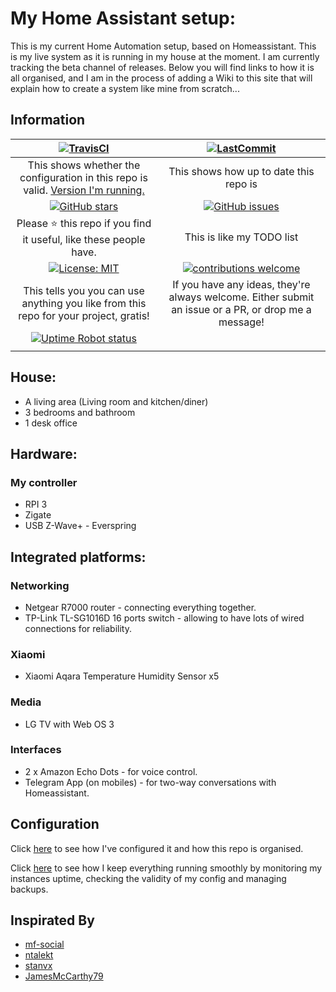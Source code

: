 # My Home Assistant setup:

This is my current Home Automation setup, based on Homeassistant.  This is my live system as it is running in my house at the moment.  I am currently tracking the beta channel of releases.  Below you will find links to how it is all organised, and I am in the process of adding a Wiki to this site that will explain how to create a system like mine from scratch...

## Information

| [![TravisCI](https://travis-ci.org/acesyde/Home-Assistant.svg?branch=master)](https://travis-ci.org/acesyde/Home-Assistant) | [![LastCommit](https://img.shields.io/github/last-commit/acesyde/Home-Assistant.svg?color=blue&style=plasticr)](https://github.com/acesyde/Home-Assistant/commits/master)|
|:---:|:---:|
| This shows whether the configuration in this repo is valid. [Version I'm running.](.HA_VERSION) | This shows how up to date this repo is |
| [![GitHub stars](https://img.shields.io/github/stars/acesyde/Home-Assistant.svg)](https://github.com/acesyde/Home-Assistant/stargazers) | [![GitHub issues](https://img.shields.io/github/issues/acesyde/Home-Assistant.svg)](https://github.com/acesyde/Home-Assistant/issues) |
| Please :star: this repo if you find it useful, like these people have. | This is like my TODO list |
|[![License: MIT](https://img.shields.io/badge/license-mit-blue.svg)](https://choosealicense.com/licenses/mit/)| [![contributions welcome](https://img.shields.io/badge/contributions-welcome-blue.svg?style=flat)](https://github.com/acesyde/Home-Assistant/pulls) |
| This tells you you can use anything you like from this repo for your project, gratis! | If you have any ideas, they're always welcome.  Either submit an issue or a PR, or drop me a message! |
| [![Uptime Robot status](https://img.shields.io/uptimerobot/status/m780352466-da3a90fa1da0e09f6f0ee745.svg)](https://uptimerobot.com/) |  |
|  |  |

## House:

- A living area (Living room and kitchen/diner)
- 3 bedrooms and bathroom
- 1 desk office

## Hardware:

### My controller
 - RPI 3
 - Zigate
 - USB Z-Wave+ - Everspring

## Integrated platforms:

### Networking
 - Netgear R7000 router - connecting everything together.
 - TP-Link TL-SG1016D 16 ports switch - allowing to have lots of wired connections for reliability.

### Xiaomi
 - Xiaomi Aqara Temperature Humidity Sensor x5

### Media
 - LG TV with Web OS 3

### Interfaces
 - 2 x Amazon Echo Dots - for voice control.
 - Telegram App (on mobiles) - for two-way conversations with Homeassistant.

## Configuration

Click [here](documentation/configuration.md) to see how I've configured it and how this repo is organised.

Click [here](packages/snapshots/README.md) to see how I keep everything running smoothly by monitoring my instances uptime, checking the validity of my config and managing backups.

## Inspirated By

* [mf-social](https://github.com/mf-social/Home-Assistant)
* [ntalekt](https://github.com/ntalekt/homeassistant)
* [stanvx](https://github.com/stanvx/Home-Assistant-Configuration)
* [JamesMcCarthy79](https://github.com/JamesMcCarthy79/Home-Assistant-Config)
